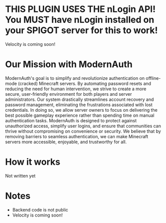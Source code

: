 # THIS PLUGIN USES THE nLogin API! You MUST have nLogin installed on your SPIGOT server for this to work!
Velocity is coming soon!

# Our Mission with ModernAuth
ModernAuth's goal is to simplify and revolutionize authentication on offline-mode (cracked) Minecraft servers. By automating password resets and reducing the need for human intervention, we strive to create a more secure, user-friendly environment for both players and server administrators.
Our system drastically streamlines account recovery and password management, eliminating the frustrations associated with lost credentials. In doing so, we allow server owners to focus on delivering the best possible gameplay experience rather than spending time on manual authentication tasks. ModernAuth is designed to protect against unauthorized access, simplify user logins, and ensure that communities can thrive without compromising on convenience or security. We believe that by removing barriers to seamless authentication, we can make Minecraft servers more accessible, enjoyable, and trustworthy for all.

# How it works
Not written yet

# Notes
- Backend code is not public
- Velocity is coming soon!
